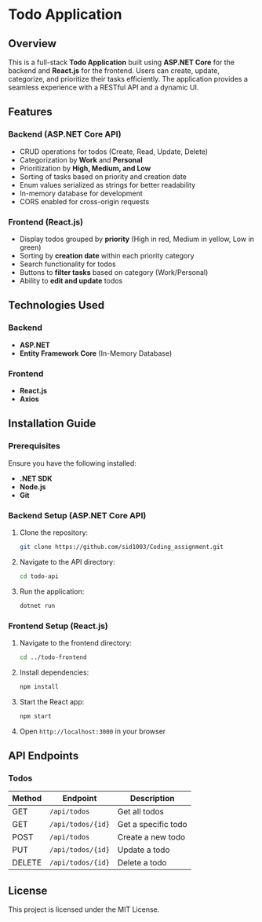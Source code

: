 # Todo Application

## Overview
This is a full-stack **Todo Application** built using **ASP.NET Core** for the backend and **React.js** for the frontend. Users can create, update, categorize, and prioritize their tasks efficiently. The application provides a seamless experience with a RESTful API and a dynamic UI.

## Features
### Backend (ASP.NET Core API)
- CRUD operations for todos (Create, Read, Update, Delete)
- Categorization by **Work** and **Personal**
- Prioritization by **High, Medium, and Low**
- Sorting of tasks based on priority and creation date
- Enum values serialized as strings for better readability
- In-memory database for development
- CORS enabled for cross-origin requests

### Frontend (React.js)
- Display todos grouped by **priority** (High in red, Medium in yellow, Low in green)
- Sorting by **creation date** within each priority category
- Search functionality for todos
- Buttons to **filter tasks** based on category (Work/Personal)
- Ability to **edit and update** todos

## Technologies Used
### Backend
- **ASP.NET**
- **Entity Framework Core** (In-Memory Database)

### Frontend
- **React.js** 
- **Axios** 

## Installation Guide
### Prerequisites
Ensure you have the following installed:
- **.NET SDK**
- **Node.js**
- **Git**

### Backend Setup (ASP.NET Core API)
1. Clone the repository:
   ```sh
   git clone https://github.com/sid1003/Coding_assignment.git
   ```
2. Navigate to the API directory:
   ```sh
   cd todo-api
   ```
3. Run the application:
   ```sh
   dotnet run
   ```

### Frontend Setup (React.js)
1. Navigate to the frontend directory:
   ```sh
   cd ../todo-frontend
   ```
2. Install dependencies:
   ```sh
   npm install
   ```
3. Start the React app:
   ```sh
   npm start
   ```
4. Open `http://localhost:3000` in your browser

## API Endpoints
### Todos
| Method | Endpoint         | Description |
|--------|----------------|-------------|
| GET    | `/api/todos`    | Get all todos |
| GET    | `/api/todos/{id}` | Get a specific todo |
| POST   | `/api/todos`    | Create a new todo |
| PUT    | `/api/todos/{id}` | Update a todo |
| DELETE | `/api/todos/{id}` | Delete a todo |

## License
This project is licensed under the MIT License.

